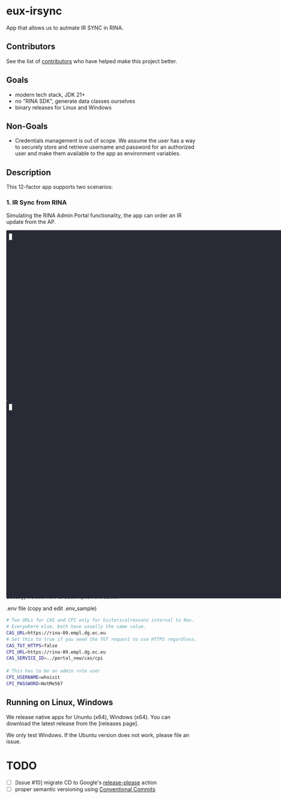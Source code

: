 # eux-irsync

App that allows us to autmate IR SYNC in RINA.

## Contributors

See the list of [contributors](CONTRIBUTORS.md) who have helped make this project better.


## Goals

- modern tech stack, JDK 21+
- no "RINA SDK", generate data classes ourselves
- binary releases for Linux and Windows

## Non-Goals

- Credentials management is out of scope. We assume the user has a way to securely store and retrieve username and password for an authorized user and make them available to the app as environment variables.

## Description

This 12-factor app supports two scenarios:

### 1. IR Sync from RINA

Simulating the RINA Admin Portal functionality, the app can order an IR update from the AP.

<img src="docs/order.gif" style="transform: scale(2.0); transform-origin: top left;" alt="IR Order Animation">

The app does not wait for the IR update to arrive,

To continue the IR update, goto scenaraio 2.


### 2. IR Sync from AP

It is possible to register a subscription to IR updates for a competent institution / NA. 
Here, AP will send the IR updates to RINA, RINA does not have to order them.

<img src="docs/install.gif" style="transform: scale(2.0); transform-origin: top left;" alt="IR Install Animation">

This is Nav's new favourite way of doing IR Sync. All we do now is run this app as a scheduled task every hour on the our.
If there is a new IR update, it will be installed, and if there is no new IR update, nothing will happen.


## Running locally

Running this locally requires the following:

We need to plumb in three middleware services, whose configuration is injected as environment variables:
- RINA CPI

Locally, we use `.env` to accomplish the same.

.env file (copy and edit .env_sample)

```bash
# Two URLs for CAS and CPI only for historicalreasons internal to Nav.
# Everywhere else, both have usually the same value.
CAS_URL=https://rina-09.empl.dg.ec.eu
# Set this to true if you need the TGT request to use HTTPS regardless, like Nav
CAS_TGT_HTTPS=false
CPI_URL=https://rina-09.empl.dg.ec.eu
CAS_SERVICE_ID=../portal_new/cas/cpi

# This has to be an admin role user
CPI_USERNAME=whoisit
CPI_PASSWORD=NotMe567
```

## Running on Linux, Windows

We release native apps for Ununtu (x64), Windows (x64). You can download the latest release from the [releases page].

We only test Windows. If the Ubuntu version does not work, please file an issue.

# TODO

- [ ] [Issue #10] migrate CD to Google's [release-please](https://github.com/googleapis/release-please) action
- [ ] proper semantic versioning using [Conventional Commits](https://www.conventionalcommits.org)